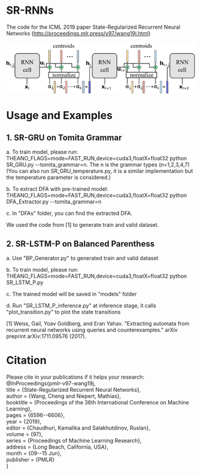 # SR-RNNs
The code for the ICML 2019 paper State-Regularized Recurrent Neural Networks (http://proceedings.mlr.press/v97/wang19j.html)

<img src="https://github.com/deepsemantic/sr-rnns/blob/master/SR-RNNs.png" algin="middle"  width="600" >

# Usage and Examples  
   ## 1. SR-GRU on Tomita Grammar
   
   a. To train model, please run: THEANO_FLAGS=mode=FAST_RUN,device=cuda3,floatX=float32 python SR_GRU.py  --tomita_grammar=n. The n is the grammar types (n=1,2,3,4,7) (You can also run SR_GRU_temperature.py, it is a similar implementation but the temperature parameter is considered.)
   
   b. To extract DFA with pre-trained model: THEANO_FLAGS=mode=FAST_RUN,device=cuda3,floatX=float32 python DFA_Extractor.py --tomita_grammar=n
   
   c. In "DFAs" folder, you can find the extracted DFA.
   
   We used the code from [1] to generate train and valid dataset.
   
   ## 2. SR-LSTM-P on Balanced Parenthess 
   
   a. Use "BP_Generator.py" to generated train and valid dataset
   
   b. To train model, please run: THEANO_FLAGS=mode=FAST_RUN,device=cuda3,floatX=float32 python SR_LSTM_P.py
   
   c. The trained model will be saved in "models" folder
   
   d. Run "SR_LSTM_P_inference.py" at inference stage, it calls "plot_transition.py" to plot the state transitions

[1] Weiss, Gail, Yoav Goldberg, and Eran Yahav. "Extracting automata from recurrent neural networks using queries and counterexamples." arXiv preprint arXiv:1711.09576 (2017).      

# Citation
Please cite in your publications if it helps your research:  
        @InProceedings{pmlr-v97-wang19j,  
          title = 	 {State-Regularized Recurrent Neural Networks},  
          author = 	 {Wang, Cheng and Niepert, Mathias},  
          booktitle = 	 {Proceedings of the 36th International Conference on Machine Learning},  
          pages = 	 {6596--6606},  
          year = 	 {2019},  
          editor = 	 {Chaudhuri, Kamalika and Salakhutdinov, Ruslan},  
          volume = 	 {97},  
          series = 	 {Proceedings of Machine Learning Research},  
          address = 	 {Long Beach, California, USA},  
          month = 	 {09--15 Jun},  
          publisher = 	 {PMLR}  
        }
